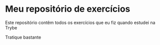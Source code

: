 # Meu repositório de exercícios

Este repositório contêm todos os exercícios que eu fiz quando estudei na Trybe 

Tratique bastante 
